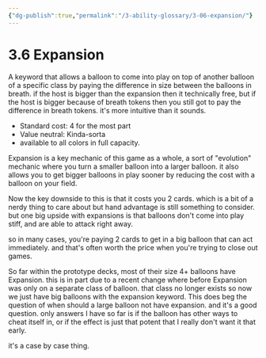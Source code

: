 ```yaml
---
{"dg-publish":true,"permalink":"/3-ability-glossary/3-06-expansion/"}
---
```


# 3.6 Expansion

A keyword that allows a balloon to come into play on top of another balloon of a specific class by paying the difference in size between the balloons in breath. if the host is bigger than the expansion then it technically free, but if the host is bigger because of breath tokens then you still got to pay the difference in breath tokens. it's more intuitive than it sounds.

- Standard cost: 4 for the most part
- Value neutral: Kinda-sorta
- available to all colors in full capacity.
 
Expansion is a key mechanic of this game as a whole, a sort of "evolution" mechanic where you turn a smaller balloon into a larger balloon. it also allows you to get bigger balloons in play sooner by reducing the cost with a balloon on your field.

Now the key downside to this is that it costs you 2 cards. which is a bit of a nerdy thing to care about but hand advantage is still something to consider. but one big upside with expansions is that balloons don't come into play stiff, and are able to attack right away.

so in many cases, you're paying 2 cards to get in a big balloon that can act immediately. and that's often worth the price when you're trying to close out games.

So far within the prototype decks, most of their size 4+ balloons have Expansion. this is in part due to a recent change where before Expansion was only on a separate class of balloon. that class no longer exists so now we just have big balloons with the expansion keyword. This does beg the question of when should a large balloon not have expansion. and it's a good question. only answers I have so far is if the balloon has other ways to cheat itself in, or if the effect is just that potent that I really don't want it that early.

it's a case by case thing.

